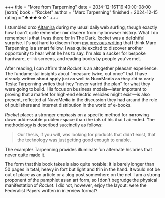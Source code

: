 +++
title = "More from Tarpenning"
date = 2024-12-16T19:40:00-08:00
[extra]
book = "Rocket"
author = "Marc Tarpenning"
finished = 2024-12-15
rating = "★★★☆☆"
+++

I stumbled onto [Altamira] during my usual daily web surfing, though
exactly how I can't quite remember nor discern from my browser history.
What I do remember is that I was there for [In The Dark]. [Rocket] was a
delightful surprise. It's not hard to discern from [my previous writing]
that I think Marc Tarpenning is a smart fellow. I was quite excited to
discover another opportunity to hear what he has to say. I'm also a
sucker for bespoke hardware, e-ink screens, and reading books by people
you've met.

After reading, I can affirm that *Rocket* is an altogether pleasant
experience. The fundamental insights about "measure twice, cut once"
that I have already written about apply just as well to NuvoMedia as
they did to early Tesla: Tarpenning writes that they "never varied the
plan" for what they were going to build. His focus on business
models—later important to proving that a market for high-end electric
vehicles might exist—is also present, reflected at NuvoMedia in the
discussion they had around the role of publishers and internet
distribution in the world of e-books.

*Rocket* places a stronger emphasis on a specific method for narrowing
down addressable problem-space than the talk of his that I attended. The
methodology is described succinctly as follows:

> Our thesis, if you will, was looking for products that didn't exist,
> that the technology was just getting good enough to enable.

The examples Tarpenning provides illuminate fun alternate histories that
never quite made it.

The form that this book takes is also quite notable: it is barely longer
than 50 pages in total, heavy in font but light and thin in the hand. It
would not be out of place as an article or a blog post somewhere on the
net. I am a strong proponent of the pamphlet as an art form, so I don't
begrudge the physical manifestation of *Rocket*. I did not, however,
enjoy the layout: were the Federalist Papers written in interview
format?

[Altamira]: https://altamira.studio
[In The Dark]: https://altamira.studio/store/p/itd
[Rocket]: https://altamira.studio/store/p/rocket
[my previous writing]: @/posts/marc-tarpenning-on-innovation.md
